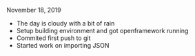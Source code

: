 November 18, 2019
- The day is cloudy with a bit of rain
- Setup building environment and got openframework running
- Commited first push to git
- Started work on importing JSON

